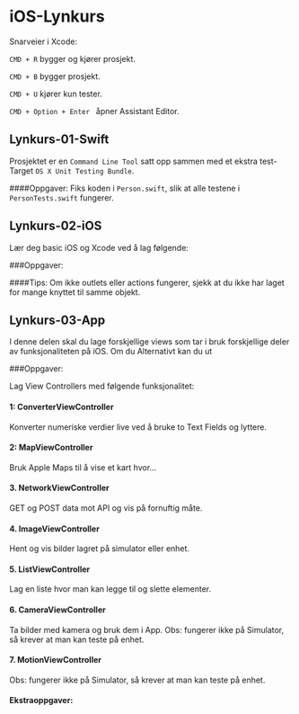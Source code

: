 # iOS-Lynkurs


Snarveier i Xcode:

```CMD + R``` bygger og kjører prosjekt.

```CMD + B``` bygger prosjekt.

```CMD + U``` kjører kun tester.

```CMD + Option + Enter ``` åpner Assistant Editor.

## Lynkurs-01-Swift
Prosjektet er en ```Command Line Tool``` satt opp sammen med et ekstra test-Target ```OS X Unit Testing Bundle```.

####Oppgaver: 
Fiks koden i ```Person.swift```, slik at alle testene i ```PersonTests.swift``` fungerer. 

## Lynkurs-02-iOS
Lær deg basic iOS og Xcode ved å lag følgende: 

###Oppgaver:

####Tips:
Om ikke outlets eller actions fungerer, sjekk at du ikke har laget for mange knyttet til samme objekt.

## Lynkurs-03-App
I denne delen skal du lage forskjellige views som tar i bruk forskjellige deler av funksjonaliteten på iOS. Om du Alternativt kan du ut

###Oppgaver:

Lag View Controllers med følgende funksjonalitet:

#### 1: ConverterViewController
Konverter numeriske verdier live ved å bruke to Text Fields og lyttere. 

#### 2: MapViewController
Bruk Apple Maps til å vise et kart hvor... 

#### 3. NetworkViewController
GET og POST data mot API og vis på fornuftig måte.

#### 4. ImageViewController
Hent og vis bilder lagret på simulator eller enhet.

#### 5. ListViewController
Lag en liste hvor man kan legge til og slette elementer.

#### 6. CameraViewController
Ta bilder med kamera og bruk dem i App.
Obs: fungerer ikke på Simulator, så krever at man kan teste på enhet.

#### 7. MotionViewController
Obs: fungerer ikke på Simulator, så krever at man kan teste på enhet.

#### Ekstraoppgaver:
